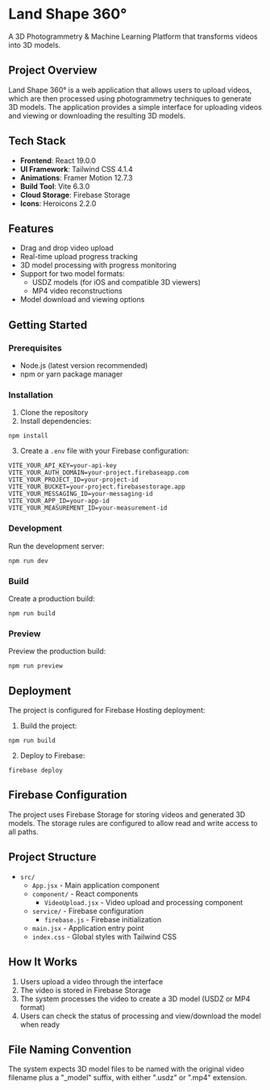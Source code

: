 # Land Shape 360°

A 3D Photogrammetry & Machine Learning Platform that transforms videos into 3D models.

## Project Overview

Land Shape 360° is a web application that allows users to upload videos, which are then processed using photogrammetry techniques to generate 3D models. The application provides a simple interface for uploading videos and viewing or downloading the resulting 3D models.

## Tech Stack

- **Frontend**: React 19.0.0
- **UI Framework**: Tailwind CSS 4.1.4
- **Animations**: Framer Motion 12.7.3
- **Build Tool**: Vite 6.3.0
- **Cloud Storage**: Firebase Storage
- **Icons**: Heroicons 2.2.0

## Features

- Drag and drop video upload
- Real-time upload progress tracking
- 3D model processing with progress monitoring
- Support for two model formats:
  - USDZ models (for iOS and compatible 3D viewers)
  - MP4 video reconstructions
- Model download and viewing options

## Getting Started

### Prerequisites

- Node.js (latest version recommended)
- npm or yarn package manager

### Installation

1. Clone the repository
2. Install dependencies:
```
npm install
```
3. Create a `.env` file with your Firebase configuration:
```
VITE_YOUR_API_KEY=your-api-key
VITE_YOUR_AUTH_DOMAIN=your-project.firebaseapp.com
VITE_YOUR_PROJECT_ID=your-project-id
VITE_YOUR_BUCKET=your-project.firebasestorage.app
VITE_YOUR_MESSAGING_ID=your-messaging-id
VITE_YOUR_APP_ID=your-app-id
VITE_YOUR_MEASUREMENT_ID=your-measurement-id
```

### Development

Run the development server:
```
npm run dev
```

### Build

Create a production build:
```
npm run build
```

### Preview

Preview the production build:
```
npm run preview
```

## Deployment

The project is configured for Firebase Hosting deployment:

1. Build the project:
```
npm run build
```

2. Deploy to Firebase:
```
firebase deploy
```

## Firebase Configuration

The project uses Firebase Storage for storing videos and generated 3D models. The storage rules are configured to allow read and write access to all paths.

## Project Structure

- `src/`
  - `App.jsx` - Main application component
  - `component/` - React components
    - `VideoUpload.jsx` - Video upload and processing component
  - `service/` - Firebase configuration
    - `firebase.js` - Firebase initialization
  - `main.jsx` - Application entry point
  - `index.css` - Global styles with Tailwind CSS

## How It Works

1. Users upload a video through the interface
2. The video is stored in Firebase Storage
3. The system processes the video to create a 3D model (USDZ or MP4 format)
4. Users can check the status of processing and view/download the model when ready

## File Naming Convention

The system expects 3D model files to be named with the original video filename plus a "_model" suffix, with either ".usdz" or ".mp4" extension.
